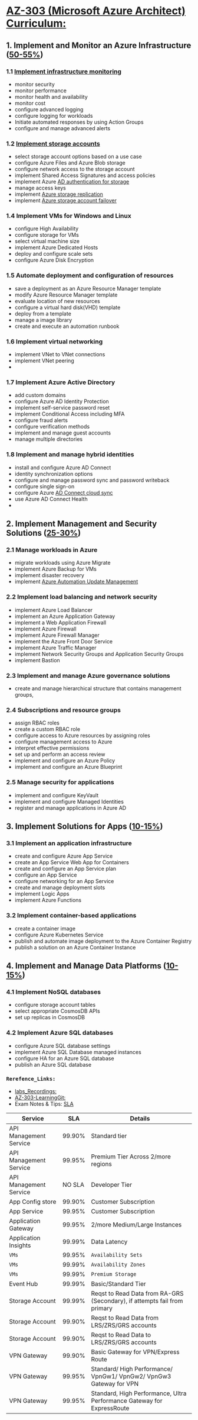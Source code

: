 # [AZ-303 (Microsoft Azure Architect) Curriculum:](https://query.prod.cms.rt.microsoft.com/cms/api/am/binary/RE4psD6)

## 1. Implement and Monitor an Azure Infrastructure ([50-55%]())
### 1.1 [Implement infrastructure monitoring](./Docs/01/1.1.Azure-Monitor.md)
* monitor security
* monitor performance
* monitor health and availability
* monitor cost
* configure advanced logging
* configure logging for workloads
* Initiate automated responses by using Action Groups
* configure and manage advanced alerts

### 1.2 [Implement storage accounts](./Docs/01/1.2/storage_account.md)
* select storage account options based on a use case
* configure Azure Files and Azure Blob storage
* configure network access to the storage account
* implement Shared Access Signatures and access policies
* implement Azure [AD authentication for storage]()
* manage access keys
* implement [Azure storage replication]()
* implement [Azure storage account failover]()

### 1.4 Implement VMs for Windows and Linux
* configure High Availability
* configure storage for VMs
* select virtual machine size
* implement Azure Dedicated Hosts
* deploy and configure scale sets
* configure Azure Disk Encryption

### 1.5 Automate deployment and configuration of resources
* save a deployment as an Azure Resource Manager template
* modify Azure Resource Manager template
* evaluate location of new resources
* configure a virtual hard disk(VHD) template
* deploy from a template
* manage a image library
* create and execute an automation runbook

### 1.6 Implement virtual networking
* implement VNet to VNet connections
* implement VNet peering
* 
### 1.7 Implement Azure Active Directory
* add custom domains
* configure Azure AD Identity Protection
* implement self-service password reset
* implement Conditional Access including MFA
* configure fraud alerts
* configure verification methods
* implement and manage guest accounts
* manage multiple directories
### 1.8 Implement and manage hybrid identities
* install and configure Azure AD Connect
* identity synchronization options
* configure and manage password sync and password writeback
* configure single sign-on
* configure Azure [AD Connect cloud sync]()
* use Azure AD Connect Health
* 
## 2. Implement Management and Security Solutions ([25-30%]())
### 2.1 Manage workloads in Azure
* migrate workloads using Azure Migrate
* implement Azure Backup for VMs
* implement disaster recovery
* implement [Azure Automation Update Management](./Docs/02/2.1.02-Manage_Workloads_Azure.md#214-implement-azure-update-management)

### 2.2 Implement load balancing and network security
* implement Azure Load Balancer
* implement an Azure Application Gateway
* implement a Web Application Firewall
* implement Azure Firewall
* implement Azure Firewall Manager
* implement the Azure Front Door Service
* implement Azure Traffic Manager
* implement Network Security Groups and Application Security Groups
* implement Bastion
### 2.3 Implement and manage Azure governance solutions
* create and manage hierarchical structure that contains management groups,
### 2.4 Subscriptions and resource groups
* assign RBAC roles
* create a custom RBAC role
* configure access to Azure resources by assigning roles
* configure management access to Azure
* interpret effective permissions
* set up and perform an access review
* implement and configure an Azure Policy
* implement and configure an Azure Blueprint
### 2.5 Manage security for applications
* implement and configure KeyVault
* implement and configure Managed Identities
* register and manage applications in Azure AD

## 3. Implement Solutions for Apps ([10-15%](./))
### 3.1 Implement an application infrastructure
* create and configure Azure App Service
* create an App Service Web App for Containers
* create and configure an App Service plan
* configure an App Service
* configure networking for an App Service
* create and manage deployment slots
* implement Logic Apps
* implement Azure Functions
### 3.2 Implement container-based applications
* create a container image
* configure Azure Kubernetes Service
* publish and automate image deployment to the Azure Container Registry
* publish a solution on an Azure Container Instance
## 4. Implement and Manage Data Platforms ([10-15%](./))
### 4.1 Implement NoSQL databases
* configure storage account tables
* select appropriate CosmosDB APIs
* set up replicas in CosmosDB
### 4.2 Implement Azure SQL databases
* configure Azure SQL database settings
* implement Azure SQL Database managed instances
* configure HA for an Azure SQL database
* publish an Azure SQL database


### `Rerefence_Links:`
* [labs_Recordings:](https://github.com/MicrosoftLearning/Lab-Demo-Recordings)
* [AZ-303-LearningGit:](https://github.com/MicrosoftLearning/AZ-303-Microsoft-Azure-Architect-Technologies)
* Exam Notes & Tips: [SLA](https://azure.microsoft.com/en-in/support/legal/sla/summary/)
  
| Service                | SLA    | Details                                                                   |
|------------------------|--------|---------------------------------------------------------------------------|
| API Management Service | 99.90% | Standard tier                                                             |
| API Management Service | 99.95% | Premium Tier Across 2/more regions                                        |
| API Management Service | NO SLA | Developer Tier                                                            |
| App Config store       | 99.90% | Customer Subscription                                                     |
| App Service            | 99.95% | Customer Subscription                                                     |
| Application Gateway    | 99.95% | 2/more Medium/Large Instances                                             |
| Application Insights   | 99.99% | Data Latency                                                              |
| `VMs`                    | 99.95% | `Availability Sets`                                                         |
| `VMs`                    | 99.99% | `Availability Zones`                                                        |
| `VMs`                    | 99.99% | `Premium Storage`                                                           |
| Event Hub              | 99.99% | Basic/Standard Tier                                                       |
| Storage Account        | 99.99% | Reqst to Read Data from RA-GRS (Secondary), if attempts fail from primary |
| Storage Account        | 99.90% | Reqst to Read Data from LRS/ZRS/GRS accounts                              |
| Storage Account        | 99.90% | Reqst to Read Data to LRS/ZRS/GRS accounts                                |
| VPN Gateway            | 99.90% | Basic Gateway for VPN/Express Route                                       |
| VPN Gateway            | 99.95% | Standard/ High Performance/ VpnGw1/ VpnGw2/ VpnGw3 Gateway for VPN        |
| VPN Gateway            | 99.95% | Standard, High Performance, Ultra Performance Gateway for ExpressRoute    |
